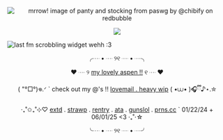 <p align="center"><a target="_blank"><img src="https://files.catbox.moe/u1amvp.png" alt="mrrow! image of panty and stocking from paswg by @chibify on redbubble" title="yuriiii drools .ᐟ credit to @chibify on redbubble .ᐟ"><p align="center">

<p align="center">
  <img src="https://komarev.com/ghpvc/?username=greenbeanX3-username&color=D188C5&style=plastic&label=(,,¬﹏¬,,)+𓆩♡𓆪+motherfucker's+repenting!!+──★+˙🍫+!!+++++++++++++++++&abreviated=true">
</p>

![last fm scrobbling widget wehh :3](https://lastfm.dedomil.workers.dev/greenbeanx3?dark&spin&rainbow)
  
<p align="center">╭┈ • ┈ ୨୧ ┈ • ┈╮<p align="center">
  <p align="center">♥︎ ┈ ୨ <a href="https://github.com/adogsmeow">my lovely aspen !!</a> ୧ ┈ ♥︎<p align="center">
  
<p align="center"> (  "°□°)𖦹.ᐟ ` check out my @'s !! <a href="https://rentry.co/spongebobyaoi">lovemail . heavy wip</a> ( •⩊• )🎧ྀི♪⋆.✮<p align="center">

<p align="center">‧₊˚✩₊˚⊹♡ <a href="https://github.com/greenbeanx3/nya/blob/main/README.md">extd</a> . <a href="https://greenbeanx3.straw.page">strawp</a> . <a href="https://rentry.co/greenbean">rentry</a> . <a href="https://greenbean.atabook.org">ata</a> . <a href="https://guns.lol/paswg">gunslol</a> . <a href="https://pronouns.cc/greenbean">prns.cc</a> ` 01/22/24 + 06/01/25 <3 ‧₊˚⋅☆<p align="center">
<p align="center">╰┈ • ┈ ୨୧ ┈ • ┈╯ <p align="center">
